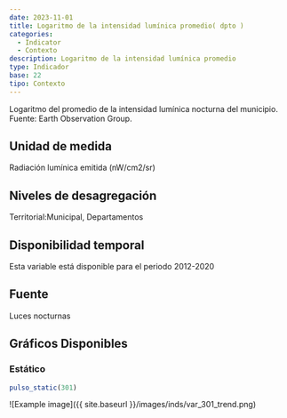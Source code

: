 ```yaml
---
date: 2023-11-01
title: Logaritmo de la intensidad lumínica promedio( dpto )
categories:
  - Indicator
  - Contexto
description: Logaritmo de la intensidad lumínica promedio
type: Indicador
base: 22
tipo: Contexto
--- 
```


Logaritmo del promedio de la intensidad lumínica nocturna del municipio.
Fuente: Earth Observation Group.

## Unidad de medida
Radiación lumínica emitida (nW/cm2/sr)

## Niveles de desagregación
Territorial:Municipal, Departamentos

## Disponibilidad temporal
Esta variable está disponible para el periodo 2012-2020

## Fuente
Luces nocturnas

## Gráficos Disponibles

### Estático

``` R
pulso_static(301)
```

![Example image]({{ site.baseurl }}/images/inds/var_301_trend.png)